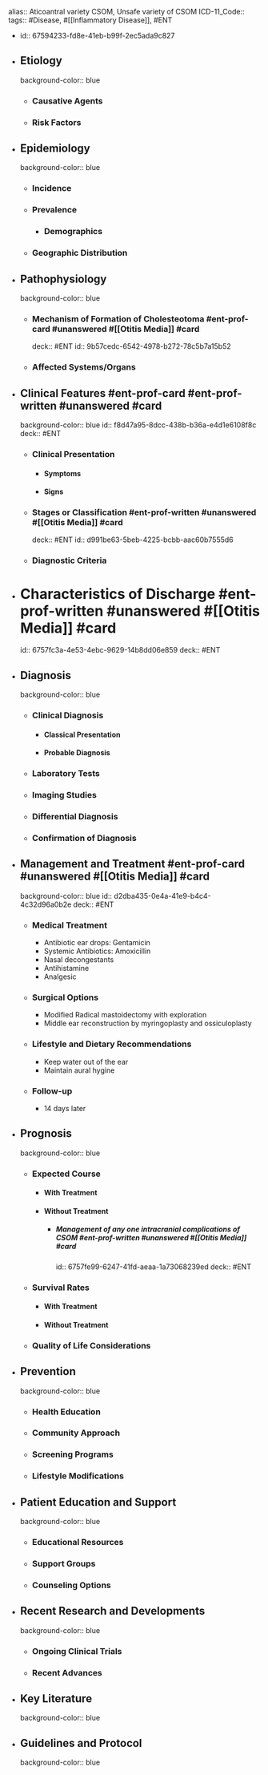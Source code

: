 alias:: Aticoantral variety CSOM, Unsafe variety of CSOM
ICD-11_Code::
tags:: #Disease, #[[Inflammatory Disease]], #ENT

- id:: 67594233-fd8e-41eb-b99f-2ec5ada9c827
- ## Etiology
  background-color:: blue
  - ### Causative Agents
  - ### Risk Factors
- ## Epidemiology
  background-color:: blue
  - ### Incidence
  - ### Prevalence
    - ### Demographics
  - ### Geographic Distribution
- ## Pathophysiology
  background-color:: blue
  - ### Mechanism of Formation of Cholesteotoma #ent-prof-card #unanswered #[[Otitis Media]] #card
    deck:: #ENT
    id:: 9b57cedc-6542-4978-b272-78c5b7a15b52
  - ### Affected Systems/Organs
- ## Clinical Features #ent-prof-card #ent-prof-written #unanswered #card
  background-color:: blue
  id:: f8d47a95-8dcc-438b-b36a-e4d1e6108f8c
  deck:: #ENT
  - ### Clinical Presentation
    - #### Symptoms
    - #### Signs
  - ### Stages or Classification #ent-prof-written #unanswered #[[Otitis Media]] #card
    deck:: #ENT
    id:: d991be63-5beb-4225-bcbb-aac60b7555d6
  - ### Diagnostic Criteria
- # Characteristics of Discharge #ent-prof-written #unanswered #[[Otitis Media]] #card
  id:: 6757fc3a-4e53-4ebc-9629-14b8dd06e859
  deck:: #ENT
- ## Diagnosis
  background-color:: blue
  - ### Clinical Diagnosis
    - #### Classical Presentation
    - #### Probable Diagnosis
  - ### Laboratory Tests
  - ### Imaging Studies
  - ### Differential Diagnosis
  - ### Confirmation of Diagnosis
- ## Management and Treatment #ent-prof-card #unanswered #[[Otitis Media]] #card
  background-color:: blue
  id:: d2dba435-0e4a-41e9-b4c4-4c32d96a0b2e
  deck:: #ENT
  - ### Medical Treatment
    - Antibiotic ear drops: Gentamicin
    - Systemic Antibiotics: Amoxicillin
    - Nasal decongestants
    - Antihistamine
    - Analgesic
  - ### Surgical Options
    - Modified Radical mastoidectomy with exploration
    - Middle ear reconstruction by myringoplasty and ossiculoplasty
  - ### Lifestyle and Dietary Recommendations
    - Keep water out of the ear
    - Maintain aural hygine
  - ### Follow-up
    - 14 days later
- ## Prognosis
  background-color:: blue
  - ### Expected Course
    - #### With Treatment
    - #### Without Treatment
      - ##### Management of any one intracranial complications of CSOM #ent-prof-written #unanswered #[[Otitis Media]] #card
        id:: 6757fe99-6247-41fd-aeaa-1a73068239ed
        deck:: #ENT
  - ### Survival Rates
    - #### With Treatment
    - #### Without Treatment
  - ### Quality of Life Considerations
- ## Prevention
  background-color:: blue
  - ### Health Education
  - ### Community Approach
  - ### Screening Programs
  - ### Lifestyle Modifications
- ## Patient Education and Support
  background-color:: blue
  - ### Educational Resources
  - ### Support Groups
  - ### Counseling Options
- ## Recent Research and Developments
  background-color:: blue
  - ### Ongoing Clinical Trials
  - ### Recent Advances
- ## Key Literature
  background-color:: blue
- ## Guidelines and Protocol
  background-color:: blue
